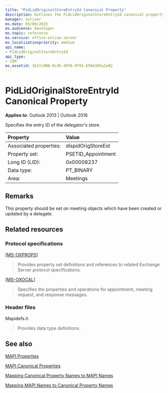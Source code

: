 ```yaml
---
title: "PidLidOriginalStoreEntryId Canonical Property"
description: Outlines the PidLidOriginalStoreEntryId canonical property, which specifies the entry ID of the delegator's store.
manager: soliver
ms.date: 03/09/2015
ms.audience: Developer
ms.topic: reference
ms.service: office-online-server
ms.localizationpriority: medium
api_name:
- PidLidOriginalStoreEntryId
api_type:
- COM
ms.assetid: 1b1fc008-9cd5-49f6-9f91-b59e305a1e82
---
```


# PidLidOriginalStoreEntryId Canonical Property

  
  
**Applies to**: Outlook 2013 | Outlook 2016 
  
Specifies the entry ID of the delegator's store.
  
|Property |Value |
|:-----|:-----|
|Associated properties:  <br/> |dispidOrigStoreEid  <br/> |
|Property set:  <br/> |PSETID_Appointment  <br/> |
|Long ID (LID):  <br/> |0x00008237  <br/> |
|Data type:  <br/> |PT_BINARY  <br/> |
|Area:  <br/> |Meetings  <br/> |
   
## Remarks

This property should be set on meeting objects which have been created or updated by a delegate.
  
## Related resources

### Protocol specifications

[[MS-OXPROPS]](https://msdn.microsoft.com/library/f6ab1613-aefe-447d-a49c-18217230b148%28Office.15%29.aspx)
  
> Provides property set definitions and references to related Exchange Server protocol specifications.
    
[[MS-OXOCAL]](https://msdn.microsoft.com/library/09861fde-c8e4-4028-9346-e7c214cfdba1%28Office.15%29.aspx)
  
> Specifies the properties and operations for appointment, meeting request, and response messages.
    
### Header files

Mapidefs.h
  
> Provides data type definitions.
    
## See also



[MAPI Properties](mapi-properties.md)
  
[MAPI Canonical Properties](mapi-canonical-properties.md)
  
[Mapping Canonical Property Names to MAPI Names](mapping-canonical-property-names-to-mapi-names.md)
  
[Mapping MAPI Names to Canonical Property Names](mapping-mapi-names-to-canonical-property-names.md)

